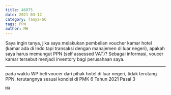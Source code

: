 ```yaml
---
title: 46875
date: 2021-03-12
category: Tanya-SC
tags: PPN
author: MH
---
```


Saya ingin tanya, jika saya melakukan pembelian voucher kamar hotel (kamar ada di Indo tapi transaksi dengan manajemen di luar negeri), apakah saya harus memungut PPN (self assessed VAT)? Sebagai informasi, voucer kamar tersebut menjadi inventory bagi perusahaan saya.

---

pada waktu WP beli voucer dari pihak hotel di luar negeri, tidak terutang PPN. terutangnya sesuai kondisi di PMK 6 Tahun 2021 Pasal 3

`MH`
